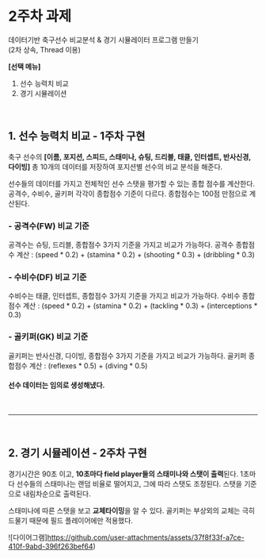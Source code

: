 # 2주차 과제

데이터기반 축구선수 비교분석 & 경기 시뮬레이터 프로그램 만들기<br>
(2차 상속, Thread 이용)

**[선택 메뉴]**
1. 선수 능력치 비교
2. 경기 시뮬레이션
<br>

## 1. 선수 능력치 비교 - 1주차 구현

축구 선수의 **[이름, 포지션, 스피드, 스태미나, 슈팅, 드리블, 태클, 인터셉트, 반사신경, 다이빙]** 총 10개의 데이터를 저장하여 포지션별 선수의 비교 분석을 해준다. 

선수들의 데이터를 가지고 전체적인 선수 스탯을 평가할 수 있는 종합 점수를 계산한다.
공격수, 수비수, 골키퍼 각각이 종합점수 기준이 다르다. 종합점수는 100점 만점으로 계산된다.

### - 공격수(FW) 비교 기준

공격수는 슈팅, 드리블, 종합점수 3가지 기준을 가지고 비교가 가능하다.
공격수 종합점수 계산 : (speed * 0.2) + (stamina * 0.2) + (shooting * 0.3) + (dribbling * 0.3)

### - 수비수(DF) 비교 기준

수비수는 태클, 인터셉트, 종합점수 3가지 기준을 가지고 비교가 가능하다.
수비수 종합점수 계산 : (speed * 0.2) + (stamina * 0.2) + (tackling * 0.3) + (interceptions * 0.3)

### - 골키퍼(GK) 비교 기준

골키퍼는 반사신경, 다이빙, 종합점수 3가지 기준을 가지고 비교가 가능하다.
골키퍼 종합점수 계산 : (reflexes * 0.5) + (diving * 0.5)

#### 선수 데이터는 임의로 생성해냈다.

<br>

---

<br>

## 2. 경기 시뮬레이션 - 2주차 구현

경기시간은 90초 이고, **10초마다 field player들의 스태미나와 스탯이 출력**된다. 1초마다 선수들의 스태미나는 랜덤 비율로 떨어지고, 그에 따라 스탯도 조정된다. 스탯을 기준으로 내림차순으로 출력된다.

스태미나에 따른 스탯을 보고 **교체타이밍**을 알 수 있다. 
골키퍼는 부상외의 교체는 극히 드물기 때문에 필드 플레이어에만 적용했다.

![다이어그램]https://github.com/user-attachments/assets/37f8f33f-a7ce-410f-9abd-396f263bef64)


